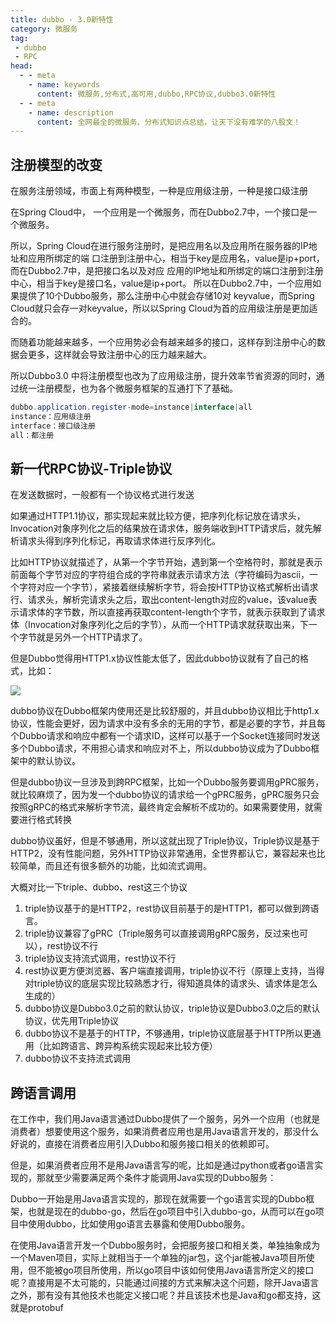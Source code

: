 ```yaml
---
title: dubbo - 3.0新特性
category: 微服务
tag:
 - dubbo
 - RPC
head:
  - - meta
    - name: keywords
      content: 微服务,分布式,高可用,dubbo,RPC协议,dubbo3.0新特性
  - - meta
    - name: description
      content: 全网最全的微服务、分布式知识点总结，让天下没有难学的八股文！
---
```


## 注册模型的改变

在服务注册领域，市面上有两种模型，一种是应用级注册，一种是接口级注册

在Spring Cloud中， 一个应用是一个微服务，而在Dubbo2.7中，一个接口是一个微服务。

 所以，Spring Cloud在进行服务注册时，是把应用名以及应用所在服务器的IP地址和应用所绑定的端 口注册到注册中心，相当于key是应用名，value是ip+port，而在Dubbo2.7中，是把接口名以及对应 应用的IP地址和所绑定的端口注册到注册中心，相当于key是接口名，value是ip+port。 所以在Dubbo2.7中，一个应用如果提供了10个Dubbo服务，那么注册中心中就会存储10对 keyvalue，而Spring Cloud就只会存一对keyvalue，所以以Spring Cloud为首的应用级注册是更加适 合的。 

而随着功能越来越多，一个应用势必会有越来越多的接口，这样存到注册中心的数据会更多，这样就会导致注册中心的压力越来越大。

所以Dubbo3.0 中将注册模型也改为了应用级注册，提升效率节省资源的同时，通过统一注册模型，也为各个微服务框架的互通打下了基础。

```java
dubbo.application.register-mode=instance|interface|all
instance：应用级注册
interface：接口级注册
all：都注册
```



## 新一代RPC协议-Triple协议

在发送数据时，一般都有一个协议格式进行发送

如果通过HTTP1.1协议，那实现起来就比较方便，把序列化标记放在请求头，Invocation对象序列化之后的结果放在请求体，服务端收到HTTP请求后，就先解析请求头得到序列化标记，再取请求体进行反序列化。

比如HTTP协议就描述了，从第一个字节开始，遇到第一个空格符时，那就是表示前面每个字节对应的字符组合成的字符串就表示请求方法（字符编码为ascii，一个字符对应一个字节），紧接着继续解析字节，将会按HTTP协议格式解析出请求行、请求头，解析完请求头之后，取出content-length对应的value，该value表示请求体的字节数，所以直接再获取content-length个字节，就表示获取到了请求体（Invocation对象序列化之后的字节），从而一个HTTP请求就获取出来，下一个字节就是另外一个HTTP请求了。

但是Dubbo觉得用HTTP1.x协议性能太低了，因此dubbo协议就有了自己的格式，比如：

![](https://seven97-blog.oss-cn-hangzhou.aliyuncs.com/imgs/202404301944618.png)

dubbo协议在Dubbo框架内使用还是比较舒服的，并且dubbo协议相比于http1.x协议，性能会更好，因为请求中没有多余的无用的字节，都是必要的字节，并且每个Dubbo请求和响应中都有一个请求ID，这样可以基于一个Socket连接同时发送多个Dubbo请求，不用担心请求和响应对不上，所以dubbo协议成为了Dubbo框架中的默认协议。

但是dubbo协议一旦涉及到跨RPC框架，比如一个Dubbo服务要调用gPRC服务，就比较麻烦了，因为发一个dubbo协议的请求给一个gPRC服务，gPRC服务只会按照gRPC的格式来解析字节流，最终肯定会解析不成功的。如果需要使用，就需要进行格式转换

dubbo协议虽好，但是不够通用，所以这就出现了Triple协议，Triple协议是基于HTTP2，没有性能问题，另外HTTP协议非常通用，全世界都认它，兼容起来也比较简单，而且还有很多额外的功能，比如流式调用。

大概对比一下triple、dubbo、rest这三个协议

1. triple协议基于的是HTTP2，rest协议目前基于的是HTTP1，都可以做到跨语言。
2. triple协议兼容了gPRC（Triple服务可以直接调用gRPC服务，反过来也可以），rest协议不行
3. triple协议支持流式调用，rest协议不行
4. rest协议更方便浏览器、客户端直接调用，triple协议不行（原理上支持，当得对triple协议的底层实现比较熟悉才行，得知道具体的请求头、请求体是怎么生成的）
5. dubbo协议是Dubbo3.0之前的默认协议，triple协议是Dubbo3.0之后的默认协议，优先用Triple协议
6. dubbo协议不是基于的HTTP，不够通用，triple协议底层基于HTTP所以更通用（比如跨语言、跨异构系统实现起来比较方便）
7. dubbo协议不支持流式调用



## 跨语言调用

在工作中，我们用Java语言通过Dubbo提供了一个服务，另外一个应用（也就是消费者）想要使用这个服务，如果消费者应用也是用Java语言开发的，那没什么好说的，直接在消费者应用引入Dubbo和服务接口相关的依赖即可。

但是，如果消费者应用不是用Java语言写的呢，比如是通过python或者go语言实现的，那就至少需要满足两个条件才能调用Java实现的Dubbo服务：

Dubbo一开始是用Java语言实现的，那现在就需要一个go语言实现的Dubbo框架，也就是现在的dubbo-go，然后在go项目中引入dubbo-go，从而可以在go项目中使用dubbo，比如使用go语言去暴露和使用Dubbo服务。

在使用Java语言开发一个Dubbo服务时，会把服务接口和相关类，单独抽象成为一个Maven项目，实际上就相当于一个单独的jar包，这个jar能被Java项目所使用，但不能被go项目所使用，所以go项目中该如何使用Java语言所定义的接口呢？直接用是不太可能的，只能通过间接的方式来解决这个问题，除开Java语言之外，那有没有其他技术也能定义接口呢？并且该技术也是Java和go都支持，这就是protobuf


<!-- @include: @article-footer.snippet.md -->     

